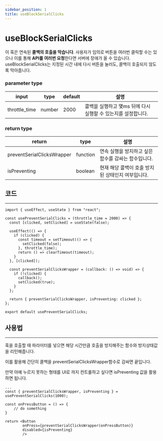 ```yaml
---
sidebar_position: 1
title: useBlockSerialClicks
---
```


# useBlockSerialClicks

이 훅은 연속된 **콜백의 호출을 막습니다**. 사용자가 임의로 버튼을 여러번 클릭할 수는 있으나 이를 통해 **API를 여러번 요청**한다면 서버에 장애가 올 수 있습니다. useBlockSerialClicks는 지정된 시간 내에 다시 버튼을 눌러도, 콜백이 호출되지 않도록 막아줍니다.

### parameter type

| input         | type   | default | 설명                                                          |
| ------------- | ------ | ------- | ------------------------------------------------------------- |
| throttle_time | number | 2000    | 콜백을 실행하고 몇ms 뒤에 다시 실행할 수 있는지를 설정합니다. |

### return type

| return                     | type     | 설명                                                |
| -------------------------- | -------- | --------------------------------------------------- |
| preventSerialClicksWrapper | function | 연속 실행을 방지하고 싶은 함수를 감싸는 함수입니다. |
| isPreventing               | boolean  | 현재 해당 콜백이 호출 방지된 상태인지 여부입니다.   |

## 코드

---

```tsx
import { useEffect, useState } from "react";

const usePreventSerialClicks = (throttle_time = 2000) => {
  const [clicked, setClicked] = useState(false);

  useEffect(() => {
    if (clicked) {
      const timeout = setTimeout(() => {
        setClicked(false);
      }, throttle_time);
      return () => clearTimeout(timeout);
    }
  }, [clicked]);

  const preventSerialClicksWrapper = (callback: () => void) => {
    if (!clicked) {
      callback();
      setClicked(true);
    }
  };

  return { preventSerialClicksWrapper, isPreventing: clicked };
};

export default usePreventSerialClicks;
```

## 사용법

---

훅을 호출할 때 파라미터를 넣으면 해당 시간만큼 호출을 방지해주는 함수와 방지상태값을 리턴해줍니다.

이를 활용해 간단히 콜백을 preventSerialClicksWrapper함수로 감싸면 끝입니다.

만약 아예 누르지 못하는 형태를 UI로 까지 컨트롤하고 싶다면 isPreventing 값을 활용하면 됩니다.

```tsx
...
const { preventSerialClicksWrapper, isPreventing } = usePreventSerialClicks(1000);

const onPressButton = () => {
	// do something
}

return <Button
		onPress={preventSerialClicksWrapper(onPressButton)}
		disabled={isPreventing}
		/>
```
